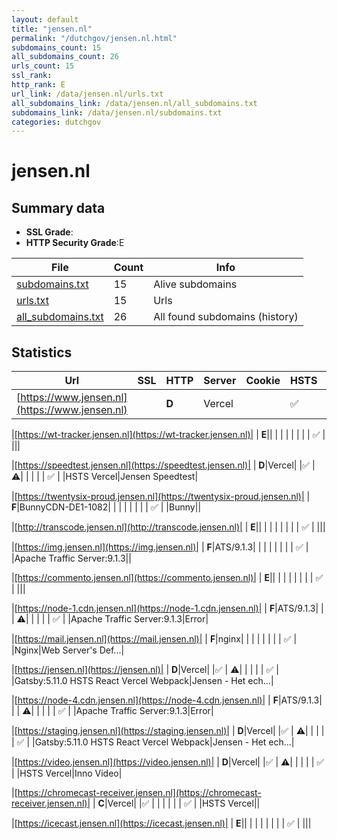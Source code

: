 ```yaml
---
layout: default
title: "jensen.nl"
permalink: "/dutchgov/jensen.nl.html"
subdomains_count: 15
all_subdomains_count: 26
urls_count: 15
ssl_rank: 
http_rank: E
url_link: /data/jensen.nl/urls.txt
all_subdomains_link: /data/jensen.nl/all_subdomains.txt
subdomains_link: /data/jensen.nl/subdomains.txt
categories: dutchgov
---
```



# jensen.nl
## Summary data


 - **SSL Grade**:
 - **HTTP Security Grade**:E


| File       | Count | Info |
|------------|-------|------|
|[subdomains.txt](/data/jensen.nl/subdomains.txt)|15|Alive subdomains|
|[urls.txt](/data/jensen.nl/urls.txt)|15|Urls|
|[all_subdomains.txt](/data/jensen.nl/all_subdomains.txt)|26|All found subdomains (history)|


## Statistics


| Url | SSL | HTTP | Server | Cookie | HSTS | CORS | CTO | CSP | XFO | XXP | RP |FP| Tech |Title |
|--------|-------|-------|------|------|------|------|------|------|------|------|------|------|------|------|
|[https://www.jensen.nl](https://www.jensen.nl)| | **D**|Vercel| |:white_check_mark: | :warning:| | | | | :white_check_mark: | |HSTS Vercel||


|[https://wt-tracker.jensen.nl](https://wt-tracker.jensen.nl)| | **E**|| | | | | | | | :white_check_mark: | |||


|[https://speedtest.jensen.nl](https://speedtest.jensen.nl)| | **D**|Vercel| |:white_check_mark: | :warning:| | | | | :white_check_mark: | |HSTS Vercel|Jensen Speedtest|


|[https://twentysix-proud.jensen.nl](https://twentysix-proud.jensen.nl)| | **F**|BunnyCDN-DE1-1082| | | | | | | | :white_check_mark: | |Bunny||


|[http://transcode.jensen.nl](http://transcode.jensen.nl)| | **E**|| | | | | | | | :white_check_mark: | |||


|[https://img.jensen.nl](https://img.jensen.nl)| | **F**|ATS/9.1.3| | | | | | | | :white_check_mark: | |Apache Traffic Server:9.1.3||


|[https://commento.jensen.nl](https://commento.jensen.nl)| | **E**|| | | | | | | | :white_check_mark: | |||


|[https://node-1.cdn.jensen.nl](https://node-1.cdn.jensen.nl)| | **F**|ATS/9.1.3| | | :warning:| | | | | :white_check_mark: | |Apache Traffic Server:9.1.3|Error|


|[https://mail.jensen.nl](https://mail.jensen.nl)| | **F**|nginx| | | | | | | | :white_check_mark: | |Nginx|Web Server's Def...|


|[https://jensen.nl](https://jensen.nl)| | **D**|Vercel| |:white_check_mark: | :warning:| | | | | :white_check_mark: | |Gatsby:5.11.0 HSTS React Vercel Webpack|Jensen - Het ech...|


|[https://node-4.cdn.jensen.nl](https://node-4.cdn.jensen.nl)| | **F**|ATS/9.1.3| | | :warning:| | | | | :white_check_mark: | |Apache Traffic Server:9.1.3|Error|


|[https://staging.jensen.nl](https://staging.jensen.nl)| | **D**|Vercel| |:white_check_mark: | :warning:| | | | | :white_check_mark: | |Gatsby:5.11.0 HSTS React Vercel Webpack|Jensen - Het ech...|


|[https://video.jensen.nl](https://video.jensen.nl)| | **D**|Vercel| |:white_check_mark: | :warning:| | | | | :white_check_mark: | |HSTS Vercel|Inno Video|


|[https://chromecast-receiver.jensen.nl](https://chromecast-receiver.jensen.nl)| | **C**|Vercel| |:white_check_mark: | | | | | | :white_check_mark: | |HSTS Vercel||


|[https://icecast.jensen.nl](https://icecast.jensen.nl)| | **E**|| | | | | | | | :white_check_mark: | |||

